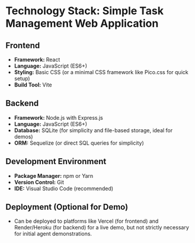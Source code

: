 # Technology Stack: Simple Task Management Web Application

## Frontend

* **Framework:** React
* **Language:** JavaScript (ES6+)
* **Styling:** Basic CSS (or a minimal CSS framework like Pico.css for quick setup)
* **Build Tool:** Vite

## Backend

* **Framework:** Node.js with Express.js
* **Language:** JavaScript (ES6+)
* **Database:** SQLite (for simplicity and file-based storage, ideal for demos)
* **ORM:** Sequelize (or direct SQL queries for simplicity)

## Development Environment

* **Package Manager:** npm or Yarn
* **Version Control:** Git
* **IDE:** Visual Studio Code (recommended)

## Deployment (Optional for Demo)

* Can be deployed to platforms like Vercel (for frontend) and Render/Heroku (for backend) for a live demo, but not strictly necessary for initial agent demonstrations.